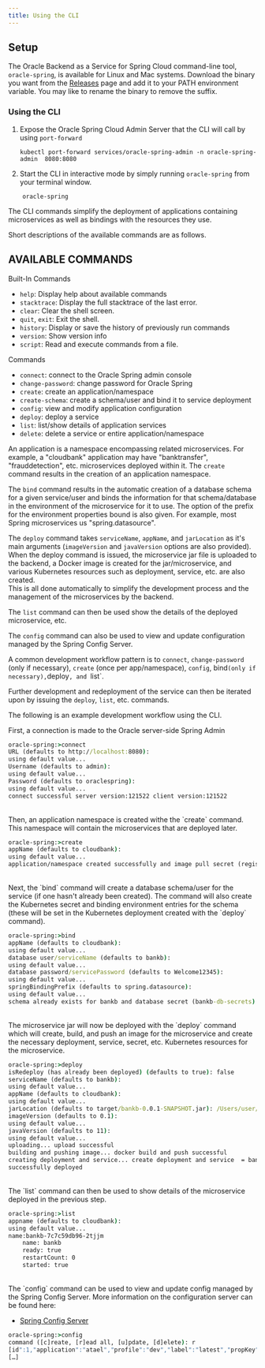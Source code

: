 ```yaml
---
title: Using the CLI
---
```


## Setup

The Oracle Backend as a Service for Spring Cloud command-line tool, `oracle-spring`, is available for Linux and Mac systems.
Download the binary you want from the [Releases](https://github.com/oracle/microservices-datadriven/releases/tag/OBAAS-1.0.0) page
and add it to your PATH environment variable.  You may like to rename the binary to remove the suffix.

### Using the CLI


1. Expose the Oracle Spring Cloud Admin Server that the CLI will call by using `port-forward`

    ```shell
    kubectl port-forward services/oracle-spring-admin -n oracle-spring-admin  8080:8080
    ```

2. Start the CLI in interactive mode by simply running `oracle-spring` from your terminal window.

```shell
    oracle-spring
```

The CLI commands simplify the deployment of applications containing microservices as well as bindings with the resources they use.

Short descriptions of the available commands are as follows.

## AVAILABLE COMMANDS

Built-In Commands
- `help`: Display help about available commands
- `stacktrace`: Display the full stacktrace of the last error.
- `clear`: Clear the shell screen.
- `quit`, `exit`: Exit the shell.
- `history`: Display or save the history of previously run commands
- `version`: Show version info
- `script`: Read and execute commands from a file.

Commands
- `connect`: connect to the Oracle Spring admin console
- `change-password`: change password for Oracle Spring
- `create`: create an application/namespace
- `create-schema`: create a schema/user and bind it to service deployment
- `config`: view and modify application configuration
- `deploy`: deploy a service
- `list`: list/show details of application services
- `delete`: delete a service or entire application/namespace

An application is a namespace encompassing related microservices. For example, a "cloudbank" application may have "banktransfer", "frauddetection", etc. microservices deployed within it.
The `create` command results in the creation of an application namespace.

The `bind` command results in the automatic creation of a database schema for a given service/user and binds the information for that schema/database in the environment of the microservice for it to use.  The option of the prefix for the environment properties bound is also given.  For example, most Spring microservices us "spring.datasource".

The `deploy` command takes `serviceName`, `appName`, and `jarLocation` as it's main arguments (`imageVersion` and `javaVersion` options are also provided).
When the deploy command is issued, the microservice jar file is uploaded to the backend, a Docker image is created for the jar/microservice, and various Kubernetes resources such as deployment, service, etc. are also created.  
This is all done automatically to simplify the development process and the management of the microservices by the backend.

The `list` command can then be used show the details of the deployed microservice, etc.

The `config` command can also be used to view and update configuration managed by the Spring Config Server.

A common development workflow pattern is to `connect`, `change-password` (only if necessary), `create` (once per app/namespace), `config`, bind` (only if necessary), `deploy`, and `list`. 

Further development and redeployment of the service can then be iterated upon by issuing the `deploy`, `list`, etc. commands. 


The following is an example development workflow using the CLI.

First, a connection is made to the Oracle server-side Spring Admin

```cmd
oracle-spring:>connect
URL (defaults to http://localhost:8080): 
using default value... 
Username (defaults to admin): 
using default value... 
Password (defaults to oraclespring): 
using default value... 
connect successful server version:121522 client version:121522

```

</br>
Then, an application namespace is created withe the `create` command. This namespace will contain the microservices that are deployed later.

```cmd
oracle-spring:>create
appName (defaults to cloudbank): 
using default value... 
application/namespace created successfully and image pull secret (registry-auth) created successfully
```

</br>
Next, the `bind` command will create a database schema/user for the service (if one hasn't already been created).
The command will also create the Kubernetes secret and binding environment entries for the schema (these will be set in the Kubernetes deployment created with the `deploy` command).

```cmd
oracle-spring:>bind
appName (defaults to cloudbank): 
using default value... 
database user/serviceName (defaults to bankb): 
using default value... 
database password/servicePassword (defaults to Welcome12345): 
using default value... 
springBindingPrefix (defaults to spring.datasource): 
using default value... 
schema already exists for bankb and database secret (bankb-db-secrets) created successfully
```

</br>
The microservice jar will now be deployed with the `deploy` command which will create, build, and push an image for the microservice and create the necessary deployment, service, secret, etc. Kubernetes resources for the microservice.

```cmd
oracle-spring:>deploy
isRedeploy (has already been deployed) (defaults to true): false
serviceName (defaults to bankb): 
using default value... 
appName (defaults to cloudbank): 
using default value... 
jarLocation (defaults to target/bankb-0.0.1-SNAPSHOT.jar): /Users/user/Downloads/sample-app/bankb/target/bankb-0.0.1-SNAPSHOT.jar
imageVersion (defaults to 0.1): 
using default value... 
javaVersion (defaults to 11): 
using default value... 
uploading... upload successful
building and pushing image... docker build and push successful
creating deployment and service... create deployment and service  = bankb, appName = cloudbank, isRedeploy = false successful
successfully deployed
```

</br>
The `list` command can then be used to show details of the microservice deployed in the previous step.

```cmd
oracle-spring:>list
appname (defaults to cloudbank): 
using default value... 
name:bankb-7c7c59db96-2tjjm 
    name: bankb
    ready: true
    restartCount: 0
    started: true
```

</br>
The `config` command can be used to view and update config managed by the Spring Config Server. 
More information on the configuration server can be found here:

* [Spring Config Server](../../platform/config/)

```cmd
oracle-spring:>config
command ([c]reate, [r]ead all, [u]pdate, [d]elete): r
[id":1,"application":"atael","profile":"dev","label":"latest","propKey":"test-property","value":"This is the test-property value","createdOn":"2022-12-14T12:42:33.000+00:00","createdBy":"ADMIN”
[…]
```